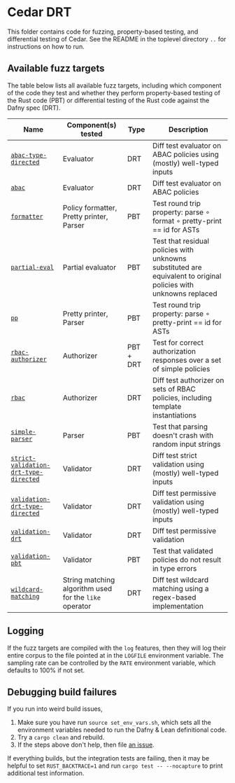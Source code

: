 # Cedar DRT

This folder contains code for fuzzing, property-based testing, and differential testing of Cedar.
See the README in the toplevel directory `..` for instructions on how to run.

## Available fuzz targets

The table below lists all available fuzz targets, including which component of the code they test and whether they perform property-based testing of the Rust code (PBT) or differential testing of the Rust code against the Dafny spec (DRT).

| Name | Component(s) tested | Type | Description |
| ----------- | ----------- | ----------- | ----------- |
| [`abac-type-directed`](fuzz/fuzz_targets/abac-type-directed.rs) | Evaluator | DRT | Diff test evaluator on ABAC policies using (mostly) well-typed inputs |
| [`abac`](fuzz/fuzz_targets/abac.rs) | Evaluator | DRT | Diff test evaluator on ABAC policies |
| [`formatter`](fuzz/fuzz_targets/formatter.rs) | Policy formatter, Pretty printer, Parser | PBT | Test round trip property: parse ∘ format ∘ pretty-print == id for ASTs |
| [`partial-eval`](fuzz/fuzz_targets/partial-eval.rs) | Partial evaluator | PBT | Test that residual policies with unknowns substituted are equivalent to original policies with unknowns replaced |
| [`pp`](fuzz/fuzz_targets/pp.rs) | Pretty printer, Parser | PBT | Test round trip property: parse ∘ pretty-print == id for ASTs |
| [`rbac-authorizer`](fuzz/fuzz_targets/rbac-authorizer.rs) | Authorizer | PBT + DRT | Test for correct authorization responses over a set of simple policies |
| [`rbac`](fuzz/fuzz_targets/rbac.rs) | Authorizer | DRT | Diff test authorizer on sets of RBAC policies, including template instantiations |
| [`simple-parser`](fuzz/fuzz_targets/simple-parser.rs) |  Parser | PBT | Test that parsing doesn't crash with random input strings |
| [`strict-validation-drt-type-directed`](fuzz/fuzz_targets/strict-validation-drt-type-directed.rs) | Validator | DRT | Diff test strict validation using (mostly) well-typed inputs |
| [`validation-drt-type-directed`](fuzz/fuzz_targets/validation-drt-type-directed.rs) | Validator | DRT | Diff test permissive validation using (mostly) well-typed inputs |
| [`validation-drt`](fuzz/fuzz_targets/validation-drt.rs) | Validator | DRT | Diff test permissive validation |
| [`validation-pbt`](fuzz/fuzz_targets/validation-pbt.rs) | Validator | PBT | Test that validated policies do not result in type errors |
| [`wildcard-matching`](fuzz/fuzz_targets/wildcard-matching.rs) | String matching algorithm used for the `like` operator | DRT | Diff test wildcard matching using a regex-based implementation |


## Logging

If the fuzz targets are compiled with the `log` features, then they will log their entire corpus to the file pointed at in the `LOGFILE` environment variable.
The sampling rate can be controlled by the `RATE` environment variable, which defaults to 100% if not set.


## Debugging build failures

If you run into weird build issues,
1. Make sure you have run `source set_env_vars.sh`, which sets all the environment variables needed to run the Dafny & Lean definitional code.
2. Try a `cargo clean` and rebuild.
3. If the steps above don't help, then file [an issue](https://github.com/cedar-policy/cedar-spec/issues).

If everything builds, but the integration tests are failing, then it may be helpful to set `RUST_BACKTRACE=1` and run `cargo test -- --nocapture` to print additional test information.
